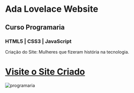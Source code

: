 # Ada Lovelace Website 
## Curso Programaria 
### HTML5 | CSS3 | JavaScript
  

Criação do Site: Mulheres que fizeram história na tecnologia.   
# [Visite o Site Criado](https://siteada.patyfil.repl.co)


![programaria](https://user-images.githubusercontent.com/41968938/135912250-d0b60d9e-e944-422f-8efa-f957788f799f.png)
